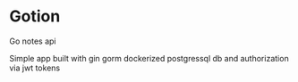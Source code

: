 # Gotion
Go notes api


Simple app built with gin gorm dockerized postgressql db and authorization via jwt tokens
